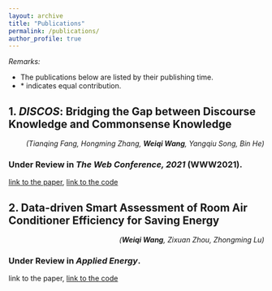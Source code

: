 ```yaml
---
layout: archive
title: "Publications"
permalink: /publications/
author_profile: true
---
```


*Remarks:*
- The publications below are listed by their publishing time.
- \* indicates equal contribution.

## 1. ***DISCOS***: Bridging the Gap between Discourse Knowledge and Commonsense Knowledge

<div style="text-align: right"><i>(Tianqing Fang, Hongming Zhang, <b>Weiqi Wang</b>, Yangqiu Song, Bin He)</i></div>

### Under Review in *The Web Conference, 2021* **(WWW2021)**.

[link to the paper](https://arxiv.org/abs/2101.00154), [link to the code](https://github.com/HKUST-KnowComp/DISCOS-commonsense)


## 2. Data-driven Smart Assessment of Room Air Conditioner Efficiency for Saving Energy

<div style="text-align: right"><i>(<b>Weiqi Wang</b>, Zixuan Zhou, Zhongming Lu)</i></div>

### Under Review in *Applied Energy*.

link to the paper, [link to the code](https://github.com/MighTy-Weaver/Inefficient-AC-detection)
